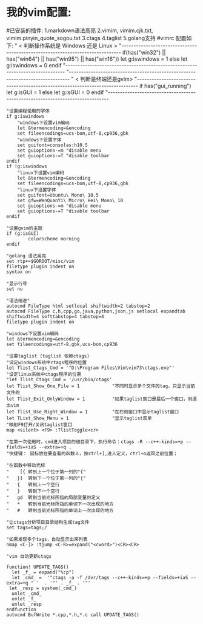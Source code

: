 我的vim配置:
=========
#已安装的插件:
    1.markdown语法高亮
    2.vimim, vimim.cjk.txt, vimim.pinyin_quote_sogou.txt
    3.ctags
    4.taglist
    5.golang支持
#vimrc 配置如下:
    "  < 判断操作系统是 Windows 还是 Linux >
    "------------------------------------------------------------------------------
    if(has("win32") || has("win64") || has("win95") || has("win16"))
        let g:iswindows = 1
    else
        let g:iswindows = 0
    endif
    "------------------------------------------------------------------------------
    "------------------------------------------------------------------------------
    "  < 判断是终端还是gvim>
    "------------------------------------------------------------------------------
    if has("gui_running")
        let g:isGUI = 1
    else
        let g:isGUI = 0
    endif
    "------------------------------------------------------------------------------

    
    "设置编程使用的字体
    if g:iswindows
    	"windows下设置vim编码
    	let &termencoding=&encoding
    	set fileencodings=ucs-bom,utf-8,cp936,gbk
    	"windows下设置字体
    	set guifont=consolas:h10.5
    	set guioptions-=m "disable menu
    	set guioptions-=T "disable toolbar
    endif	
    if !g:iswindows
    	"linux下设置vim编码
    	let &termencoding=&encoding
    	set fileencodings=ucs-bom,utf-8,cp936,gbk
    	"linux下设置字体
    	set guifont=Ubuntu\ Mono\ 10.5 
    	set gfw=WenQuanYi\ Micro\ Hei\ Mono\ 10
    	set guioptions-=m "disable menu
    	set guioptions-=T "disable toolbar
    endif	

    "设置gvim的主题
    if (g:isGUI)
            colorscheme morning
    endif

    "golang 语法高亮
    set rtp+=$GOROOT/misc/vim 
    filetype plugin indent on 
    syntax on 
    
    "显示行号
    set nu

    "语法缩进"
    autocmd FileType html setlocal shiftwidth=2 tabstop=2
    autocmd FileType c,h,cpp,go,java,python,json,js setlocal expandtab shiftwidth=4 softtabstop=4 tabstop=4
    filetype plugin indent on 

    "windows下设置vim编码
    let &termencoding=&encoding
    set fileencodings=utf-8,gbk,ucs-bom,cp936

    "设置taglist (taglist 依赖ctags)
    "设定windows系统中ctags程序的位置
    let Tlist_Ctags_Cmd = '"D:\Program Files\Vim\vim73\ctags.exe"'
    "设定linux系统中ctags程序的位置
    "let Tlist_Ctags_Cmd = '/usr/bin/ctags'
    let Tlist_Show_One_File = 1            "不同时显示多个文件的tag，只显示当前文件的
    let Tlist_Exit_OnlyWindow = 1          "如果taglist窗口是最后一个窗口，则退出vim
    let Tlist_Use_Right_Window = 1         "在右侧窗口中显示taglist窗口
    let TList_Show_Menu = 1                "显示taglist菜单
    "映射F9打开/关闭taglist窗口 
    map <silent> <F9> :TlistToggle<cr>    
    
    "在第一次使用时，cmd进入项目的根目录下，执行命令：ctags -R --c++-kinds=+p --fields=+iaS --extra=+q .
    "快捷键： 鼠标放在要查看的函数上，按ctrl+],进入定义，ctrl+o返回之前位置；
    
    "在函数中移动光标
    "    [{ 转到上一个位于第一列的"{"
    "	}]  转到下一个位于第一列的"{"
    "	{   转到上一个空行
    "	}   转到下一个空行
    "	gd  转到当前光标所指的局部变量的定义
    "	*   转到当前光标所指的单词下一次出现的地方
    "	#   转到当前光标所指的单词上一次出现的地方
    
    "让ctags分析项目目录结构生成tag文件
    set tags=tags;/
    
    "如果发现多个tags，自动显示出来列表
    nmap <C-]> :tjump <C-R>=expand("<cword>")<CR><CR>
    
    "vim 自动更新ctags
    
    function! UPDATE_TAGS()
      let _f_ = expand("%:p")
      let _cmd_ =  '"ctags -a -f /dvr/tags --c++-kinds=+p --fields=+iaS --extra=+q " '  . '"' . _f_ . '"'
     let _resp = system(_cmd_)
      unlet _cmd_
      unlet _f_
      unlet _resp
    endfunction
    autocmd BufWrite *.cpp,*.h,*.c call UPDATE_TAGS()
